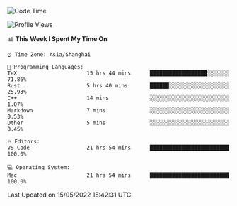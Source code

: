 <!--START_SECTION:waka-->
![Code Time](http://img.shields.io/badge/Code%20Time-1%2C313%20hrs%2033%20mins-blue)

![Profile Views](http://img.shields.io/badge/Profile%20Views-121-blue)

📊 **This Week I Spent My Time On** 

```text
⌚︎ Time Zone: Asia/Shanghai

💬 Programming Languages: 
TeX                      15 hrs 44 mins      ██████████████████░░░░░░░   71.86% 
Rust                     5 hrs 40 mins       ██████░░░░░░░░░░░░░░░░░░░   25.93% 
C++                      14 mins             ░░░░░░░░░░░░░░░░░░░░░░░░░   1.07% 
Markdown                 7 mins              ░░░░░░░░░░░░░░░░░░░░░░░░░   0.53% 
Other                    5 mins              ░░░░░░░░░░░░░░░░░░░░░░░░░   0.45%

🔥 Editors: 
VS Code                  21 hrs 54 mins      █████████████████████████   100.0%

💻 Operating System: 
Mac                      21 hrs 54 mins      █████████████████████████   100.0%

```


 Last Updated on 15/05/2022 15:42:31 UTC
<!--END_SECTION:waka-->
